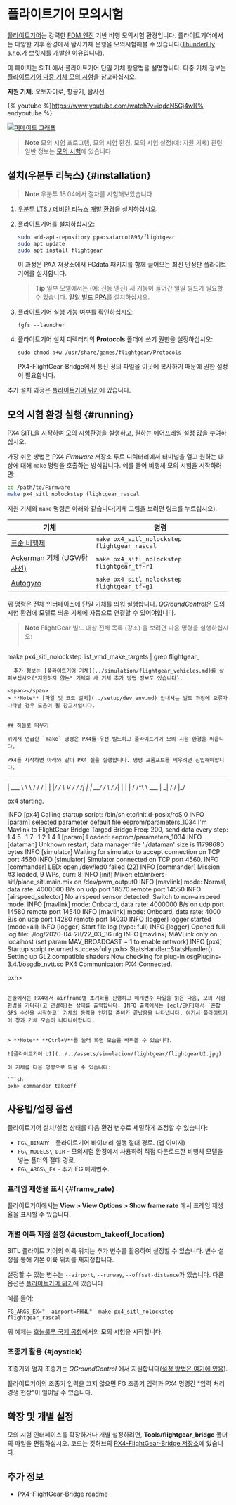 # 플라이트기어 모의시험

[플라이트기어](https://www.flightgear.org/)는 강력한 [FDM 엔진](http://wiki.flightgear.org/Flight_Dynamics_Model) 기반 비행 모의시험 환경입니다. 플라이트기어에서는 다양한 기후 환경에서 탐사기체 운행을 모의시험해볼 수 있습니다([ThunderFly s.r.o.](https://www.thunderfly.cz/)가 브릿지를 개발한 이유입니다).

이 페이지는 SITL에서 플라이트기어 단일 기체 활용법을 설명합니다. 다중 기체 정보는 [플라이트기어 다중 기체 모의 시험](../simulation/multi_vehicle_flightgear.md)을 참고하십시오.

**지원 기체:** 오토자이로, 항공기, 탐사선

{% youtube %}https://www.youtube.com/watch?v=iqdcN5Gj4wI{% endyoutube %}


[![머메이드 그래프 ](https://mermaid.ink/img/eyJjb2RlIjoiZ3JhcGggTFI7XG4gIEZsaWdodEdlYXIgLS0-IEZsaWdodEdlYXItQnJpZGdlO1xuICBGbGlnaHRHZWFyLUJyaWRnZSAtLT4gTUFWTGluaztcbiAgTUFWTGluayAtLT4gUFg0X1NJVEw7XG5cdCIsIm1lcm1haWQiOnsidGhlbWUiOiJkZWZhdWx0In0sInVwZGF0ZUVkaXRvciI6ZmFsc2V9)](https://mermaid-js.github.io/mermaid-live-editor/#/edit/eyJjb2RlIjoiZ3JhcGggTFI7XG4gIEZsaWdodEdlYXIgLS0-IEZsaWdodEdlYXItQnJpZGdlO1xuICBGbGlnaHRHZWFyLUJyaWRnZSAtLT4gTUFWTGluaztcbiAgTUFWTGluayAtLT4gUFg0X1NJVEw7XG5cdCIsIm1lcm1haWQiOnsidGhlbWUiOiJkZWZhdWx0In0sInVwZGF0ZUVkaXRvciI6ZmFsc2V9)


<!-- Original mermaid graph
graph LR;
  FlightGear-- >FlightGear-Bridge;
  FlightGear-Bridge-- >MAVLink;
  MAVLink-- >PX4_SITL;
-->

> **Note** 모의 시험 프로그램, 모의 시험 환경, 모의 시험 설정(예: 지원 기체) 관련 일반 정보는 [모의 시험](/simulation/README.md)에 있습니다.


## 설치(우분투 리눅스) {#installation}

> **Note** 우분투 18.04에서 절차를 시험해보았습니다

1. [우분투 LTS / 데비안 리눅스 개발 환경](../setup/dev_env_linux_ubuntu.md)을 설치하십시오.
1. 플라이트기어를 설치하십시오:
   ```sh
   sudo add-apt-repository ppa:saiarcot895/flightgear
   sudo apt update
   sudo apt install flightgear
   ```
   이 과정은 PAA 저장소에서 FGdata 패키지를 함께 끌어오는 최신 안정판 플라이트기어를 설치합니다.

   > **Tip** 일부 모델에서는 (예: 전동 엔진) 새 기능이 들어간 일일 빌드가 필요할 수 있습니다. [일일 빌드 PPA](https://launchpad.net/~saiarcot895/+archive/ubuntu/flightgear-edge)를 설치하십시오.

1. 플라이트기어 실행 가능 여부를 확인하십시오:
   ```
   fgfs --launcher
   ```
1. 플라이트기어 설치 디렉터리의 **Protocols** 폴더에 쓰기 권한을 설정하십시오:
   ```
   sudo chmod a+w /usr/share/games/flightgear/Protocols
   ```
   PX4-FlightGear-Bridge에서 통신 정의 파일을 이곳에 복사하기 때문에 권한 설정이 필요합니다.

추가 설치 과정은 [플라이트기어 위키](http://wiki.flightgear.org/Howto:Install_Flightgear_from_a_PPA)에 있습니다.


## 모의 시험 환경 실행 {#running}

PX4 SITL을 시작하여 모의 시험환경을 실행하고, 원하는 에어프레임 설정 값을 부여하십시오.

가장 쉬운 방법은 PX4 *Firmware* 저장소 루트 디렉터리에서 터미널을 열고 원하는 대상에 대해 `make` 명령을 호출하는 방식입니다. 예를 들어 비행체 모의 시험을 시작하려면:
```sh
cd /path/to/Firmware
make px4_sitl_nolockstep flightgear_rascal
```

지원 기체와 `make` 명령은 아래와 같습니다(기체 그림을 보려면 링크를 누르십시오).

| 기체                                                                | 명령                                           |
| ----------------------------------------------------------------- | -------------------------------------------- |
| [표준 비행체](../simulation/flightgear_vehicles.md#standard_plane)     | `make px4_sitl_nolockstep flightgear_rascal` |
| [Ackerman 기체 (UGV/탐사선)](../simulation/flightgear_vehicles.md#ugv) | `make px4_sitl_nolockstep flightgear_tf-r1`  |
| [Autogyro](../simulation/flightgear_vehicles.md#autogyro)         | `make px4_sitl_nolockstep flightgear_tf-g1`  |

위 명령은 전체 인터페이스에 단일 기체를 띄워 실행합니다. *QGroundControl*은 모의시험 환경에 모델로 띄운 기체에 자동으로 연결할 수 있어야합니다.

> **Note** FlightGear 빌드 대상 전체 목록 (강조) 을 보려면 다음 명령을 실행하십시오: 
> 
> ```
  make px4_sitl_nolockstep list_vmd_make_targets | grep flightgear_
```
  추가 정보는 [플라이트기어 기체](../simulation/flightgear_vehicles.md)를 살펴보십시오("지원하지 않는" 기체와 새 기체 추가 방법 정보도 있습니다).

<span></span>
> **Note** [파일 및 코드 설치](../setup/dev_env.md) 안내서는 빌드 과정에 오류가 나타날 경우 도움이 될 참고서입니다.


## 하늘로 띄우기

위에서 언급한 `make` 명령은 PX4를 우선 빌드하고 플라이트기어 모의 시험 환경을 띄웁니다.

PX4를 시작하면 아래와 같이 PX4 셸을 실행합니다. 명령 프롬프트를 띄우려면 진입해야합니다.

```
______  __   __    ___
| ___ \ \ \ / /   /   |
| |_/ /  \ V /   / /| |
|  __/   /   \  / /_| |
| |     / /^\ \ \___  |
\_|     \/   \/     |_/

px4 starting.

INFO  [px4] Calling startup script: /bin/sh etc/init.d-posix/rcS 0
INFO  [param] selected parameter default file eeprom/parameters_1034
I'm Mavlink to FlightGear Bridge
Targed Bridge Freq: 200, send data every step: 1
4
  5   -1
  7   -1
  2   1
  4   1
[param] Loaded: eeprom/parameters_1034
INFO  [dataman] Unknown restart, data manager file './dataman' size is 11798680 bytes
INFO  [simulator] Waiting for simulator to accept connection on TCP port 4560
INFO  [simulator] Simulator connected on TCP port 4560.
INFO  [commander] LED: open /dev/led0 failed (22)
INFO  [commander] Mission #3 loaded, 9 WPs, curr: 8
INFO  [init] Mixer: etc/mixers-sitl/plane_sitl.main.mix on /dev/pwm_output0
INFO  [mavlink] mode: Normal, data rate: 4000000 B/s on udp port 18570 remote port 14550
INFO  [airspeed_selector] No airspeed sensor detected. Switch to non-airspeed mode.
INFO  [mavlink] mode: Onboard, data rate: 4000000 B/s on udp port 14580 remote port 14540
INFO  [mavlink] mode: Onboard, data rate: 4000 B/s on udp port 14280 remote port 14030
INFO  [logger] logger started (mode=all)
INFO  [logger] Start file log (type: full)
INFO  [logger] Opened full log file: ./log/2020-04-28/22_03_36.ulg
INFO  [mavlink] MAVLink only on localhost (set param MAV_BROADCAST = 1 to enable network)
INFO  [px4] Startup script returned successfully
pxh> StatsHandler::StatsHandler() Setting up GL2 compatible shaders
Now checking for plug-in osgPlugins-3.4.1/osgdb_nvtt.so
PX4 Communicator: PX4 Connected.

pxh>
```

콘솔에서는 PX4에서 airframe별 초기화를 진행하고 매개변수 파일을 읽은 다음, 모의 시험 환경을 기다리(고 연결하)는 상태를 출력합니다. INFO 출력에서는 [ecl/EKF]에서 `혼합 GPS 수신을 시작하고` 기체의 동력을 인가할 준비가 끝났음을 나타냅니다. 여기서 플라이트기어 창과 기체 모습이 나타나야합니다.


> **Note** **Ctrl+V**를 눌러 화면 모습을 바꿔볼 수 있습니다.

![플라이트기어 UI](../../assets/simulation/flightgear/flightgearUI.jpg)

이 기체를 다음 명령으로 띄울 수 있습니다:

```sh
pxh> commander takeoff
```

## 사용법/설정 옵션

플라이트기어 설치/설정 상태를 다음 환경 변수로 세밀하게 조정할 수 있습니다:

- `FG\_BINARY` - 플라이트기어 바이너리 실행 절대 경로. (앱 이미지)
- `FG\_MODELS\_DIR` - 모의시험 환경에서 사용하려 직접 다운로드한 비행체 모델을 넣는 폴더의 절대 경로.
- `FG\_ARGS\_EX` - 추가 FG 매개변수.

### 프레임 재생율 표시 {#frame_rate}

플라이트기어에서는 **View > View Options > Show frame rate** 에서 프레임 재생율을 표시할 수 있습니다.

### 개별 이륙 지점 설정 {#custom_takeoff_location}

SITL 플라이트 기어의 이륙 위치는 추가 변수를 활용하여 설정할 수 있습니다. 변수 설정을 통해 기본 이륙 위치를 재지정합니다.

설정할 수 있는 변수는 `--airport`, `--runway`, `--offset-distance`가 있습니다. 다른 옵션은 [플라이트기어 위키](http://wiki.flightgear.org/Command_line_options#Initial_Position_and_Orientation)에 있습니다

예를 들어:
```
FG_ARGS_EX="--airport=PHNL"  make px4_sitl_nolockstep flightgear_rascal
```

위 예제는 [호놀룰루 국제 공항](http://wiki.flightgear.org/Suggested_airports)에서의 모의 시험을 시작합니다.


### 조종기 활용 {#joystick}

조종기와 엄지 조종기는 *QGroundControl* 에서 지원합니다([설정 방법은 여기에 있음](../simulation/README.md#joystickgamepad-integration)).

플라이트기어의 조종기 입력을 끄지 않으면 FG 조종기 입력과 PX4 명령간 "입력 처리 경쟁 현상"이 일어날 수 있습니다.


## 확장 및 개별 설정

모의 시험 인터페이스를 확장하거나 개별 설정하려면,   **Tools/flightgear_bridge** 폴더의 파일을 편집하십시오. 코드는 깃허브의 [PX4-FlightGear-Bridge 저장소](https://github.com/ThunderFly-aerospace/PX4-FlightGear-Bridge)에 있습니다.


## 추가 정보

* [PX4-FlightGear-Bridge readme](https://github.com/ThunderFly-aerospace/PX4-FlightGear-Bridge)
